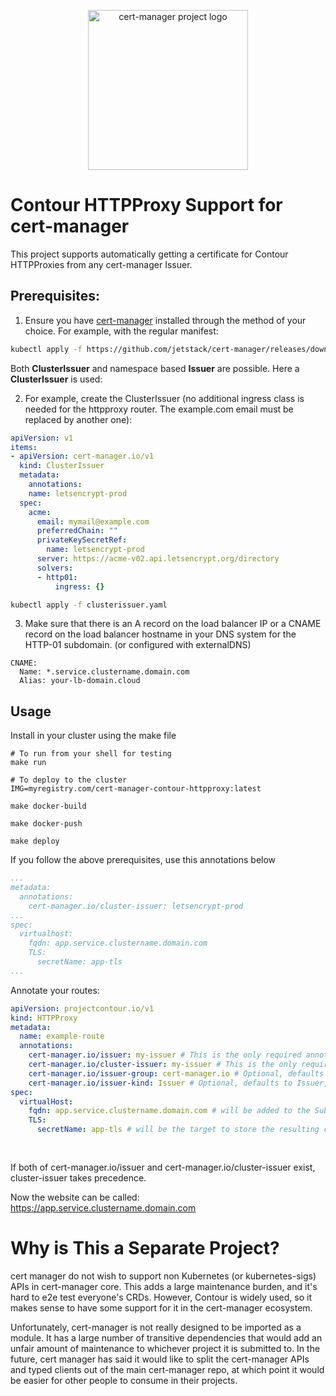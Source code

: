 <p align="center">
  <img src="https://raw.githubusercontent.com/cert-manager/cert-manager/d53c0b9270f8cd90d908460d69502694e1838f5f/logo/logo-small.png" height="256" width="256" alt="cert-manager project logo" />
</p>

# Contour HTTPProxy Support for cert-manager

This project supports automatically getting a certificate for
Contour HTTPProxies from any cert-manager Issuer.

## Prerequisites:

1) Ensure you have [cert-manager](https://github.com/cert-manager/cert-manager) installed
through the method of your choice.
For example, with the regular manifest:
```sh
kubectl apply -f https://github.com/jetstack/cert-manager/releases/download/v1.8.0/cert-manager.yaml
```
Both **ClusterIssuer** and namespace based **Issuer** are possible. Here a **ClusterIssuer** is used:

2) For example, create the ClusterIssuer (no additional ingress class is needed for the httpproxy router. The example.com email must be replaced by another one):

```yaml
apiVersion: v1
items:
- apiVersion: cert-manager.io/v1
  kind: ClusterIssuer
  metadata:
    annotations:
    name: letsencrypt-prod
  spec:
    acme:
      email: mymail@example.com
      preferredChain: ""
      privateKeySecretRef:
        name: letsencrypt-prod
      server: https://acme-v02.api.letsencrypt.org/directory
      solvers:
      - http01:
          ingress: {}
```

```sh
kubectl apply -f clusterissuer.yaml
```

3) Make sure that there is an A record on the load balancer IP or a CNAME record on the load balancer hostname in your DNS system for the HTTP-01 subdomain. (or configured with externalDNS)

```
CNAME:
  Name: *.service.clustername.domain.com
  Alias: your-lb-domain.cloud
```

## Usage

Install in your cluster using the make file

```shell
# To run from your shell for testing
make run

# To deploy to the cluster
IMG=myregistry.com/cert-manager-contour-httpproxy:latest

make docker-build

make docker-push

make deploy
```

If you follow the above prerequisites, use this annotations below
```yaml
...
metadata:
  annotations:
    cert-manager.io/cluster-issuer: letsencrypt-prod
...
spec:
  virtualhost:
    fqdn: app.service.clustername.domain.com
    TLS:
      secretName: app-tls
...
```


Annotate your routes:

```yaml
apiVersion: projectcontour.io/v1
kind: HTTPProxy
metadata:
  name: example-route
  annotations:
    cert-manager.io/issuer: my-issuer # This is the only required annotation to use a namespace scoped issuer
    cert-manager.io/cluster-issuer: my-issuer # This is the only required annotation to use a cluster scoped issuer
    cert-manager.io/issuer-group: cert-manager.io # Optional, defaults to cert-manager.io
    cert-manager.io/issuer-kind: Issuer # Optional, defaults to Issuer, could be ClusterIssuer or an External Issuer
spec:
  virtualHost:
    fqdn: app.service.clustername.domain.com # will be added to the Subject Alternative Names of the CertificateRequest
    TLS:
      secretName: app-tls # will be the target to store the resulting certificate in (does not have to exist yet)
    
      
```

If both of cert-manager.io/issuer and cert-manager.io/cluster-issuer exist, cluster-issuer takes precedence.


Now the website can be called: https://app.service.clustername.domain.com

# Why is This a Separate Project?

cert manager do not wish to support non Kubernetes (or kubernetes-sigs) APIs in cert-manager core. This adds
a large maintenance burden, and it's hard to e2e test everyone's CRDs. However, Contour is
widely used, so it makes sense to have some support for it in the cert-manager ecosystem.

Unfortunately, cert-manager is not really designed
to be imported as a module. It has a large number of transitive dependencies that would add an unfair
amount of maintenance to whichever project it is submitted to. In the future, cert manager has said it 
would like to split the cert-manager APIs and typed clients out of the main cert-manager repo, at which 
point it would be easier for other people to consume in their projects.

